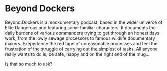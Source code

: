 # Beyond Dockers

Beyond:Dockers is a mockumentary podcast, based in the wider universe of Elite Dangerous and featuring some familiar characters.
It documents the daily burdens of various commanders trying to get through an honest days work, from the lowly sewage processors to famous wildlife documentary makers.
Exeperience the red tape of unreasonable processes and feel the frustration of the struggle of carrying out the simplest of tasks.
All anyone really wants to do is, be safe, happy and on the right end of the mug...

Is that so much to ask? 
